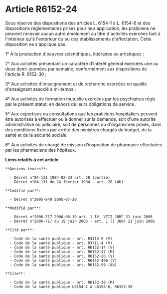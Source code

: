 # Article R6152-24

Sous réserve des dispositions des articles L. 6154-1 à L. 6154-6 et des dispositions réglementaires prises pour leur
application, les praticiens ne peuvent recevoir aucun autre émolument au titre d'activités exercées tant à l'intérieur qu'à
l'extérieur du ou des établissements d'affectation. Cette disposition ne s'applique pas :

1° A la production d'oeuvres scientifiques, littéraires ou artistiques ;

2° Aux activités présentant un caractère d'intérêt général exercées une ou deux demi-journées par semaine, conformément aux
dispositions de l'article R. 6152-30 ;

3° Aux activités d'enseignement et de recherche exercées en qualité d'enseignant associé à mi-temps ;

4° Aux activités de formation mutuelle exercées par les psychiatres régis par le présent statut, en dehors de leurs
obligations de service ;

5° Aux expertises ou consultations que les praticiens hospitaliers peuvent être autorisés à effectuer ou à donner sur la
demande, soit d'une autorité administrative ou judiciaire, soit de personnes ou d'organismes privés, dans des conditions
fixées par arrêté des ministres chargés du budget, de la santé et de la sécurité sociale.

6° Aux activités de chargé de mission d'inspection de pharmacie effectuées par les pharmaciens des hôpitaux.

**Liens relatifs à cet article**

	**Anciens textes**:

	  - Décret n°84-131 1984-02-24 art. 28 (partie)
	  - Décret n°84-131 du 24 février 1984 - art. 28 (Ab)

	**Codifié par**:

	  - Décret n°2005-840 2005-07-20

	**Modifié par**:

	  - Décret n°2006-717 2006-06-19 art. 1 IV, VIII JORF 21 juin 2006
	  - Décret n°2006-717 du 19 juin 2006 - art. 1 () JORF 21 juin 2006

	**Cité par**:

	  - Code de la santé publique - art. R3413-9 (V)
	  - Code de la santé publique - art. R3711-4 (V)
	  - Code de la santé publique - art. R6152-14 (V)
	  - Code de la santé publique - art. R6152-17 (M)
	  - Code de la santé publique - art. R6152-26 (V)
	  - Code de la santé publique - art. R6152-406 (V)
	  - Code de la santé publique - art. R6152-99 (Ab)

	**Cite**:

	  - Code de la santé publique - art. R6152-30 (M)
	  - Code de la santé publique L6154-1 à L6154-6, R6152-30
